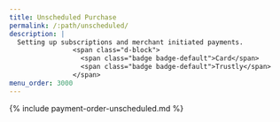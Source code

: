 ```yaml
---
title: Unscheduled Purchase
permalink: /:path/unscheduled/
description: |
  Setting up subscriptions and merchant initiated payments.
                <span class="d-block">
                  <span class="badge badge-default">Card</span>
                  <span class="badge badge-default">Trustly</span>
                </span>
menu_order: 3000
---
```


{% include payment-order-unscheduled.md %}
